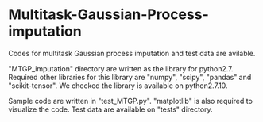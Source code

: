 # Multitask-Gaussian-Process-imputation
Codes for multitask Gaussian process imputation and test data are avilable.

"MTGP_imputation" directory are written as the library for python2.7.  Required other libraries for this library are "numpy", "scipy", "pandas" and "scikit-tensor".  We checked the library is available on python2.7.10.

Sample code are written in "test_MTGP.py".  "matplotlib" is also required to visualize the code.
 Test data are available on "tests" directory. 


